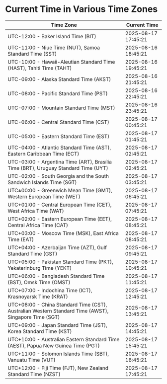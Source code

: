 # Current Time in Various Time Zones

| Time Zone | Current Time |
|-----------|--------------|
| UTC-12:00 - Baker Island Time (BIT) | 2025-08-17 17:45:21 |
| UTC-11:00 - Niue Time (NUT), Samoa Standard Time (SST) | 2025-08-16 18:45:21 |
| UTC-10:00 - Hawaii-Aleutian Standard Time (HAST), Tahiti Time (TAHT) | 2025-08-16 19:45:21 |
| UTC-09:00 - Alaska Standard Time (AKST) | 2025-08-16 21:45:21 |
| UTC-08:00 - Pacific Standard Time (PST) | 2025-08-16 22:45:21 |
| UTC-07:00 - Mountain Standard Time (MST) | 2025-08-16 23:45:21 |
| UTC-06:00 - Central Standard Time (CST) | 2025-08-17 00:45:21 |
| UTC-05:00 - Eastern Standard Time (EST) | 2025-08-17 01:45:21 |
| UTC-04:00 - Atlantic Standard Time (AST), Eastern Caribbean Time (ECT) | 2025-08-17 02:45:21 |
| UTC-03:00 - Argentina Time (ART), Brasília Time (BRT), Uruguay Standard Time (UYT) | 2025-08-17 02:45:21 |
| UTC-02:00 - South Georgia and the South Sandwich Islands Time (SGT) | 2025-08-17 03:45:21 |
| UTC±00:00 - Greenwich Mean Time (GMT), Western European Time (WET) | 2025-08-17 06:45:21 |
| UTC+01:00 - Central European Time (CET), West Africa Time (WAT) | 2025-08-17 07:45:21 |
| UTC+02:00 - Eastern European Time (EET), Central Africa Time (CAT) | 2025-08-17 08:45:21 |
| UTC+03:00 - Moscow Time (MSK), East Africa Time (EAT) | 2025-08-17 08:45:21 |
| UTC+04:00 - Azerbaijan Time (AZT), Gulf Standard Time (GST) | 2025-08-17 09:45:21 |
| UTC+05:00 - Pakistan Standard Time (PKT), Yekaterinburg Time (YEKT) | 2025-08-17 10:45:21 |
| UTC+06:00 - Bangladesh Standard Time (BST), Omsk Time (OMST) | 2025-08-17 11:45:21 |
| UTC+07:00 - Indochina Time (ICT), Krasnoyarsk Time (KRAT) | 2025-08-17 12:45:21 |
| UTC+08:00 - China Standard Time (CST), Australian Western Standard Time (AWST), Singapore Time (SGT) | 2025-08-17 13:45:21 |
| UTC+09:00 - Japan Standard Time (JST), Korea Standard Time (KST) | 2025-08-17 14:45:21 |
| UTC+10:00 - Australian Eastern Standard Time (AEST), Papua New Guinea Time (PGT) | 2025-08-17 15:45:21 |
| UTC+11:00 - Solomon Islands Time (SBT), Vanuatu Time (VUT) | 2025-08-17 16:45:21 |
| UTC+12:00 - Fiji Time (FJT), New Zealand Standard Time (NZST) | 2025-08-17 17:45:21 |
